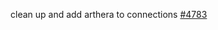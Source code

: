 clean up and add arthera to connections [#4783](https://github.com/MyEtherWallet/MyEtherWallet/pull/4783)
